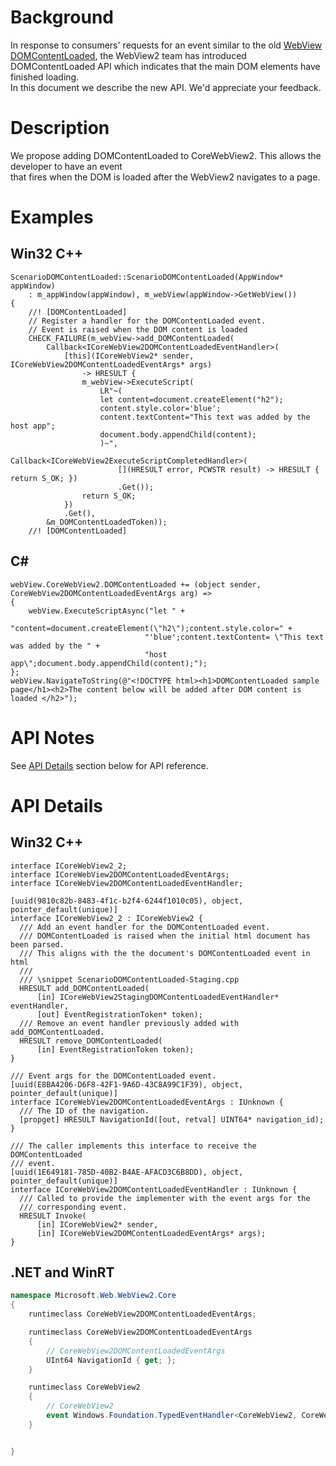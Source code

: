 # Background

In response to consumers' requests for an event similar to the old [WebView DOMContentLoaded](https://docs.microsoft.com/en-us/microsoft-edge/hosting/webview#mswebviewdomcontentloaded), the WebView2 team has introduced DOMContentLoaded API which indicates that the main DOM elements have finished loading.
In this document we describe the new API. We'd appreciate your feedback.

# Description
We propose adding DOMContentLoaded to CoreWebView2. This allows the developer to have an event that fires when the DOM is loaded after the WebView2 navigates to a page.

# Examples
## Win32 C++
```
ScenarioDOMContentLoaded::ScenarioDOMContentLoaded(AppWindow* appWindow)
    : m_appWindow(appWindow), m_webView(appWindow->GetWebView())
{
    //! [DOMContentLoaded]
    // Register a handler for the DOMContentLoaded event.
    // Event is raised when the DOM content is loaded
    CHECK_FAILURE(m_webView->add_DOMContentLoaded(
        Callback<ICoreWebView2DOMContentLoadedEventHandler>(
            [this](ICoreWebView2* sender, ICoreWebView2DOMContentLoadedEventArgs* args)
                -> HRESULT {
                m_webView->ExecuteScript(
                    LR"~(
                    let content=document.createElement("h2");
                    content.style.color='blue';
                    content.textContent="This text was added by the host app";
                    document.body.appendChild(content);
                    )~",
                    Callback<ICoreWebView2ExecuteScriptCompletedHandler>(
                        [](HRESULT error, PCWSTR result) -> HRESULT { return S_OK; })
                        .Get());
                return S_OK;
            })
            .Get(),
        &m_DOMContentLoadedToken));
    //! [DOMContentLoaded]
```

## C#
```
webView.CoreWebView2.DOMContentLoaded += (object sender, CoreWebView2DOMContentLoadedEventArgs arg) =>
{
    webView.ExecuteScriptAsync("let " +
                              "content=document.createElement(\"h2\");content.style.color=" +
                              "'blue';content.textContent= \"This text was added by the " +
                              "host app\";document.body.appendChild(content);");
};
webView.NavigateToString(@"<!DOCTYPE html><h1>DOMContentLoaded sample page</h1><h2>The content below will be added after DOM content is loaded </h2>");

```

# API Notes

See [API Details](#api-details) section below for API reference.
# API Details

## Win32 C++

```IDL
interface ICoreWebView2_2;
interface ICoreWebView2DOMContentLoadedEventArgs;
interface ICoreWebView2DOMContentLoadedEventHandler;

[uuid(9810c82b-8483-4f1c-b2f4-6244f1010c05), object, pointer_default(unique)]
interface ICoreWebView2_2 : ICoreWebView2 {
  /// Add an event handler for the DOMContentLoaded event.
  /// DOMContentLoaded is raised when the initial html document has been parsed.
  /// This aligns with the the document's DOMContentLoaded event in html
  ///
  /// \snippet ScenarioDOMContentLoaded-Staging.cpp
  HRESULT add_DOMContentLoaded(
      [in] ICoreWebView2StagingDOMContentLoadedEventHandler* eventHandler,
      [out] EventRegistrationToken* token);
  /// Remove an event handler previously added with add_DOMContentLoaded.
  HRESULT remove_DOMContentLoaded(
      [in] EventRegistrationToken token);
}

/// Event args for the DOMContentLoaded event.
[uuid(E8BA4206-D6F8-42F1-9A6D-43C8A99C1F39), object, pointer_default(unique)]
interface ICoreWebView2DOMContentLoadedEventArgs : IUnknown {
  /// The ID of the navigation.
  [propget] HRESULT NavigationId([out, retval] UINT64* navigation_id);
}

/// The caller implements this interface to receive the DOMContentLoaded
/// event.
[uuid(1E649181-785D-40B2-B4AE-AFACD3C6B8DD), object, pointer_default(unique)]
interface ICoreWebView2DOMContentLoadedEventHandler : IUnknown {
  /// Called to provide the implementer with the event args for the
  /// corresponding event.
  HRESULT Invoke(
      [in] ICoreWebView2* sender,
      [in] ICoreWebView2DOMContentLoadedEventArgs* args);
}
```

## .NET and WinRT

```c#
namespace Microsoft.Web.WebView2.Core
{
    runtimeclass CoreWebView2DOMContentLoadedEventArgs;

    runtimeclass CoreWebView2DOMContentLoadedEventArgs
    {
        // CoreWebView2DOMContentLoadedEventArgs
        UInt64 NavigationId { get; };
    }

    runtimeclass CoreWebView2
    {
        // CoreWebView2
        event Windows.Foundation.TypedEventHandler<CoreWebView2, CoreWebView2DOMContentLoadedEventArgs> DOMContentLoaded;
    }


}
```
